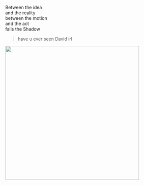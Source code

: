 
Between the idea <br>
and the reality <br>
between the motion <br>
and the act <br>
falls the Shadow <br>

> have u ever seen David irl
<img src="https://github.com/baoskee/baoskee/assets/16130434/54a16d33-f2ad-4a02-9824-abb82c7622e0" width="420"/>
